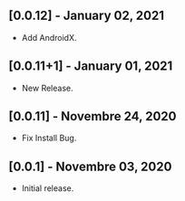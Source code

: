 ## [0.0.12] - January 02, 2021

* Add AndroidX.

## [0.0.11+1] - January 01, 2021

* New Release.

## [0.0.11] - Novembre 24, 2020

* Fix Install Bug.

## [0.0.1] - Novembre 03, 2020

* Initial release.

